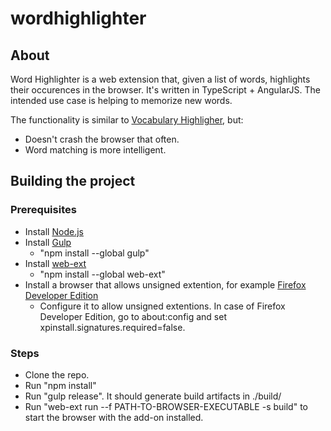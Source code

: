 # wordhighlighter

## About
Word Highlighter is a web extension that, given a list of words, highlights their occurences in the browser. It's written in TypeScript + AngularJS. The intended use case is helping to memorize new words.

The functionality is similar to [Vocabulary Highligher](https://addons.mozilla.org/en-US/firefox/addon/vocabulary-highlighter/), but:
- Doesn't crash the browser that often.
- Word matching is more intelligent.

## Building the project

### Prerequisites
- Install [Node.js](https://nodejs.org/)
- Install [Gulp](http://gulpjs.com/)
  - "npm install --global gulp"
- Install [web-ext](https://github.com/mozilla/web-ext)
  - "npm install --global web-ext"
- Install a browser that allows unsigned extention, for example [Firefox Developer Edition](https://www.mozilla.org/en-US/firefox/developer/)
  - Configure it to allow unsigned extentions. In case of Firefox Developer Edition, go to about:config and set xpinstall.signatures.required=false.

### Steps
- Clone the repo.
- Run "npm install"
- Run "gulp release". It should generate build artifacts in ./build/
- Run "web-ext run --f PATH-TO-BROWSER-EXECUTABLE -s build" to start the browser with the add-on installed.
